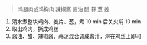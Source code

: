 > 鸡腿肉或鸡胸肉 辣椒酱 酱油 醋 蒜 葱 姜

1. 清水煮整块鸡肉、姜片、葱，煮 10 min 后关火焖 10 min
2. 取出鸡肉，撕成鸡丝
3. 酱油、醋、辣椒酱、蒜泥混合调成酱汁，淋在鸡丝上即可